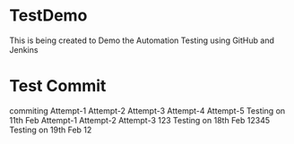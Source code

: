 # TestDemo
This is being created to Demo the Automation Testing using GitHub and Jenkins 
# Test Commit
commiting
Attempt-1
Attempt-2
Attempt-3
Attempt-4
Attempt-5
Testing on 11th Feb
Attempt-1
Attempt-2
Attempt-3
123
Testing on 18th Feb
12345
Testing on 19th Feb
12
